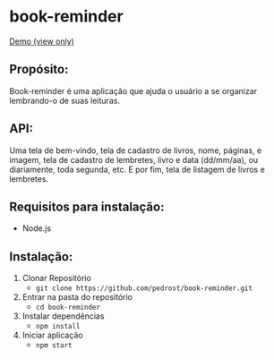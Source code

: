 # book-reminder

[Demo (view only)](https://book-reminder.herokuapp.com/)

## Propósito:

Book-reminder é uma aplicação que ajuda o usuário a se organizar lembrando-o de suas leituras.

## API:

Uma tela de bem-vindo, tela de cadastro de livros, nome, páginas, e imagem, tela de cadastro de lembretes, livro e data (dd/mm/aa), ou diariamente, toda segunda, etc. E por fim, tela de listagem de livros e lembretes.

## Requisitos para instalação:
* Node.js

## Instalação:

1. Clonar Repositório
    * `git clone https://github.com/pedrost/book-reminder.git`
1. Entrar na pasta do repositório
    * `cd book-reminder`
1. Instalar dependências
    * `npm install`
1. Iniciar aplicação
    * `npm start`
